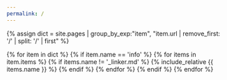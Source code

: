 ```yaml
---
permalink: /
---
```


{% assign dict = site.pages | group_by_exp:"item", "item.url | remove_first: '/' | split: '/' | first" %}

{% for item in dict %}
  {% if item.name == 'info' %}
    {% for items in item.items %}
      {% if items.name != '\_linker.md' %}
{% include_relative {{ items.name }} %}
      {% endif %}
    {% endfor %}
  {% endif %}
{% endfor %}
